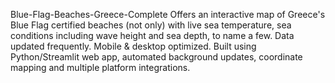 Blue-Flag-Beaches-Greece-Complete
Offers an interactive map of Greece's Blue Flag certified beaches (not only) with live sea temperature, sea conditions including wave height and sea depth, to name a few. Data updated frequently. Mobile &amp; desktop optimized. Built using Python/Streamlit web app, automated background updates, coordinate mapping and multiple platform integrations. 
